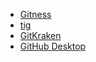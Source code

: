 * [Gitness](https://gitness.com/)
* [tig](https://jonas.github.io/tig/INSTALL.html)
* [GitKraken](https://www.gitkraken.com/)
* [GitHub Desktop](https://desktop.github.com/)
